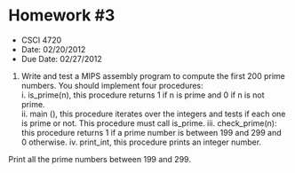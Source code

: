 Homework #3
============

+ CSCI 4720
+ Date: 02/20/2012
+ Due Date: 02/27/2012  


1. Write and test a MIPS assembly program to compute the first 200 prime numbers. You should implement four procedures:  
   i.   is_prime(n), this procedure returns 1 if  n is prime and 0 if n  is not prime.  
   ii. main (), this procedure iterates over the integers and tests if  each one is prime or not. This procedure must call is_prime.
   iii. check_prime(n): this procedure returns 1 if a prime number  is between 199 and 299 and 0 otherwise.
   iv. print_int, this procedure prints an integer number.
   

Print all the prime numbers between 199 and 299.
